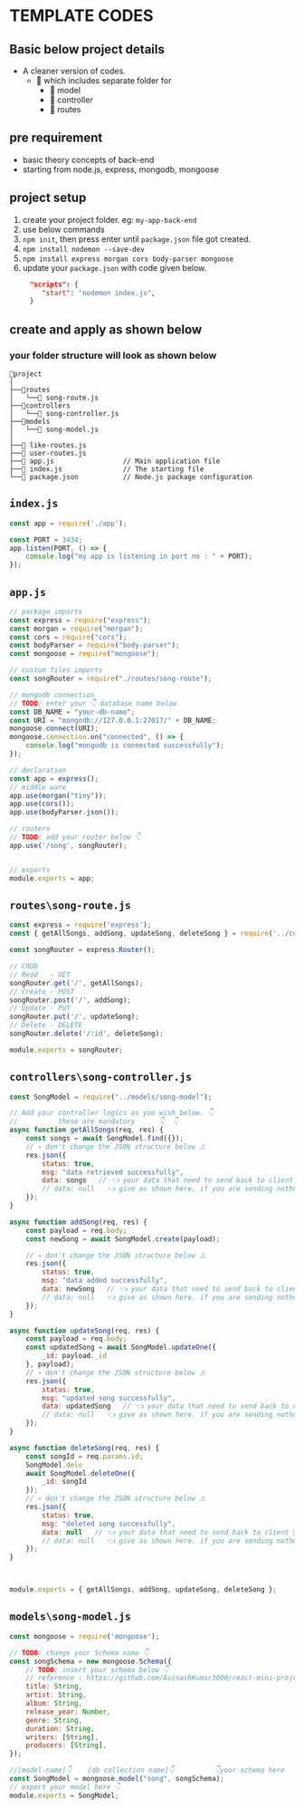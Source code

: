# TEMPLATE CODES

## Basic below project details

- A cleaner version of codes.
  - 🍭 which includes separate folder for
    - 📂 model
    - 📂 controller
    - 📂 routes

## pre requirement

- basic theory concepts of back-end
- starting from node.js, express, mongodb, mongoose

## project setup

1. create your project folder. eg: `my-app-back-end`
2. use below commands
3. `npm init`, then press enter until `package.json` file got created.
4. `npm install nodemon --save-dev`
5. `npm install express morgan cors body-parser mongoose`
6. update your `package.json` with code given below.

```json
     "scripts": {
        "start": "nodemon index.js",
     }
```

## create and apply as shown below

### your folder structure will look as shown below

```al
📂project
│                                 
├──📂routes
│   └──📄 song-route.js
├──📂controllers
│   └──📄 song-controller.js
├──📂models
│   └──📄 song-model.js
│
├──📄 like-routes.js
├──📄 user-routes.js
├──📄 app.js                 // Main application file
├──📄 index.js               // The starting file
└──📄 package.json           // Node.js package configuration
```

## `index.js`

```javascript
const app = require('./app');

const PORT = 3434;
app.listen(PORT, () => {
    console.log("my app is listening in port no : " + PORT);
});
```

## `app.js`

```javascript
// package imports
const express = require("express");
const morgan = require("morgan");
const cors = require("cors");
const bodyParser = require("body-parser");
const mongoose = require("mongoose");

// custom files imports
const songRouter = require("./routes/song-route");

// mongodb connection 
// TODO: enter your 👇 database name below 
const DB_NAME = "your-db-name";
const URI = "mongodb://127.0.0.1:27017/" + DB_NAME;
mongoose.connect(URI);
mongoose.connection.on("connected", () => {
    console.log("mongodb is connected successfully");
});

// declaration
const app = express();
// middle ware
app.use(morgan("tiny"));
app.use(cors());
app.use(bodyParser.json());

// routers
// TODO: add your router below 👇
app.use('/song', songRouter);


// exports
module.exports = app;
```

## `routes\song-route.js`

```javascript
const express = require('express');
const { getAllSongs, addSong, updateSong, deleteSong } = require('../controllers/song-controller');

const songRouter = express.Router();

// CRUD
// Read   - GET
songRouter.get('/', getAllSongs);
// Create - POST
songRouter.post('/', addSong);
// Update - PUT
songRouter.put('/', updateSong);
// Delete - DELETE
songRouter.delete('/:id', deleteSong);

module.exports = songRouter;

```

## `controllers\song-controller.js`

```javascript
const SongModel = require("../models/song-model");

// Add your controller logics as you wish below. 👇
//          these are mandatory      👇  👇
async function getAllSongs(req, res) {
    const songs = await SongModel.find({});
    // 💀 don't change the JSON structure below ⚠️ 
    res.json({
        status: true,
        msg: "data retrieved successfully",
        data: songs   // 👈 your data that need to send back to client 🧑‍💻
        // data: null   👈 give as shown here. if you are sending nothn
    });
}

async function addSong(req, res) {
    const payload = req.body;
    const newSong = await SongModel.create(payload);

    // 💀 don't change the JSON structure below ⚠️ 
    res.json({
        status: true,
        msg: "data added successfully",
        data: newSong   // 👈 your data that need to send back to client 🧑‍💻
        // data: null   👈 give as shown here. if you are sending nothn
    });
}

async function updateSong(req, res) {
    const payload = req.body;
    const updatedSong = await SongModel.updateOne({
        _id: payload._id
    }, payload);
    // 💀 don't change the JSON structure below ⚠️ 
    res.json({
        status: true,
        msg: "updated song successfully",
        data: updatedSong   // 👈 your data that need to send back to client 🧑‍💻
        // data: null   👈 give as shown here. if you are sending nothn
    });
}

async function deleteSong(req, res) {
    const songId = req.params.id;
    SongModel.dele
    await SongModel.deleteOne({
        _id: songId
    });
    // 💀 don't change the JSON structure below ⚠️ 
    res.json({
        status: true,
        msg: "deleted song successfully",
        data: null   // 👈 your data that need to send back to client 🧑‍💻
        // data: null   👈 give as shown here. if you are sending nothn
    });
}



module.exports = { getAllSongs, addSong, updateSong, deleteSong };
```

## `models\song-model.js`

```javascript
const mongoose = require('mongoose');

// TODO: change your Schema name 👇
const songSchema = new mongoose.Schema({
    // TODO: insert your schema below 👇
    // reference : https://github.com/AvinashKumar3000/react-mini-project/blob/master/class-board/back-end-written-notes/mongoose/mongoose-part-02.md#example
    title: String,
    artist: String,
    album: String,
    release_year: Number,
    genre: String,
    duration: String,
    writers: [String],
    producers: [String],
});

//[model-name]👇    [db collection name]👇          👇your schema here
const SongModel = mongoose.model("song", songSchema);
// export your model here 👇
module.exports = SongModel;
```
